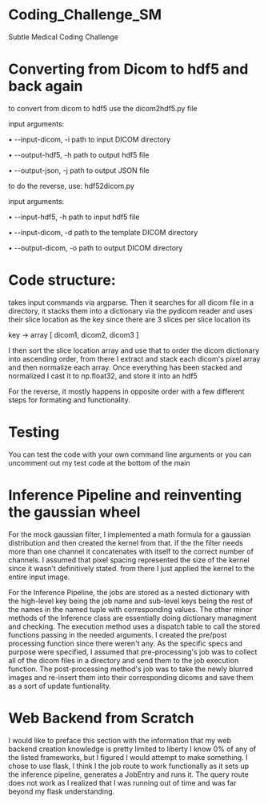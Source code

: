 # Coding_Challenge_SM
Subtle Medical Coding Challenge
# Converting from Dicom to hdf5 and back again
to convert from dicom to hdf5 use the dicom2hdf5.py file

input arguments:

  • --input-dicom, -i path to input DICOM directory
  
  • --output-hdf5, -h path to output hdf5 file
  
  • --output-json, -j path to output JSON file
  
  
to do the reverse, use: hdf52dicom.py

input arguments:

  • --input-hdf5, -h path to input hdf5 file
  
  • --input-dicom, -d path to the template DICOM directory
  
  • --output-dicom, -o path to output DICOM directory

# Code structure:

takes input commands via argparse. Then it searches for all dicom file in a directory, 
it stacks them into a dictionary via the pydicom reader and uses their slice location as the key
since there are 3 slices per slice location its 

key -> array [ dicom1, dicom2, dicom3 ]

I then sort the slice location array and use that to order the dicom dictionary into ascending order, from there I extract
and stack each dicom's pixel array and then normalize each array. Once everything has been stacked and normalized I cast 
it to np.float32, and store it into an hdf5

For the reverse, it mostly happens in opposite order with a few different steps for formating and functionality.

# Testing

You can test the code with your own command line arguments or you can uncomment out my test code at the bottom of the main


# Inference Pipeline and reinventing the gaussian wheel

For the mock gaussian filter, I implemented a math formula for a gaussian distribution and then created the kernel from that.
if the the filter needs more than one channel it concatenates with itself to the correct number of channels. 
I assumed that pixel spacing represented the size of the kernel since it wasn't definitively stated. 
from there I just applied the kernel to the entire input image. 

For the Inference Pipeline, the jobs are stored as a nested
dictionary with the high-level key being the job name and sub-level keys being the rest of the names in the named tuple with 
corresponding values. The other minor methods of the Inference class are essentially doing dictionary managment and checking.
The execution method uses a dispatch table to call the stored functions passing in the needed arguments. I created the 
pre/post processing function since there weren't any. As the specific specs and purpose were specified, I assumed that 
pre-processing's job was to collect all of the dicom files in a directory and send them to the job execution function. The
post-processing method's job was to take the newly blurred images and re-insert them into their corresponding dicoms and
save them as a sort of update funtionality.

# Web Backend from Scratch

I would like to preface this section with the information that my web backend creation knowledge is pretty limited to liberty
I know 0% of any of the listed frameworks, but I figured I would attempt to make something. I chose to use flask, I think I
the job route to work functionally as it sets up the inference pipeline, generates a JobEntry and runs it. The query route does not work as I realized that I was running out of time and was far beyond my flask understanding.
